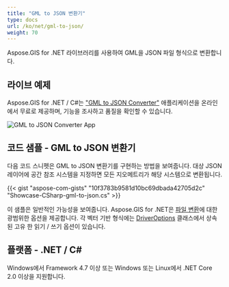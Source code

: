 ```yaml
---
title: "GML to JSON 변환기"
type: docs
url: /ko/net/gml-to-json/
weight: 70
---
```


Aspose.GIS for .NET 라이브러리를 사용하여 GML을 JSON 파일 형식으로 변환합니다.

## **라이브 예제**

Aspose.GIS for .NET / C#는 ["GML to JSON Converter"](https://products.aspose.app/gis/conversion/gml-to-json) 애플리케이션을 온라인에서 무료로 제공하며, 기능을 조사하고 품질을 확인할 수 있습니다.

![GML to JSON Converter App](conversion.png)

## **코드 샘플 - GML to JSON 변환기**

다음 코드 스니펫은 GML to JSON 변환기를 구현하는 방법을 보여줍니다. 대상 JSON 레이어에 공간 참조 시스템을 지정하면 모든 지오메트리가 해당 시스템으로 변환됩니다. 

{{< gist "aspose-com-gists" "10f3783b9581d10bc69dbada42705d2c" "Showcase-CSharp-gml-to-json.cs" >}}

이 샘플은 일반적인 가능성을 보여줍니다. Aspose.GIS for .NET은 [파일 변환](https://docs.aspose.com/gis/net/vector-layers/)에 대한 광범위한 옵션을 제공합니다. 각 벡터 기반 형식에는 [DriverOptions](https://reference.aspose.com/gis/net/aspose.gis/driveroptions) 클래스에서 상속된 고유 한 읽기 / 쓰기 옵션이 있습니다.

## **플랫폼 - .NET / C#**

Windows에서 Framework 4.7 이상 또는 Windows 또는 Linux에서 .NET Core 2.0 이상을 지원합니다.
